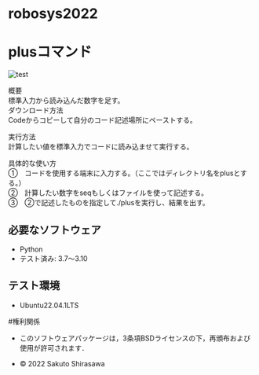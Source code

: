 # robosys2022
# plusコマンド
![test](https://github.com/sak057/robosys2022/actions/workflows/test.yml/badge.svg)


概要    
標準入力から読み込んだ数字を足す。  
ダウンロード方法    
Codeからコピーして自分のコード記述場所にペーストする。  

実行方法  
計算したい値を標準入力でコードに読み込ませて実行する。  

具体的な使い方    
①　コードを使用する端末に入力する。（ここではディレクトリ名をplusとする。）  
②　計算したい数字をseqもしくはファイルを使って記述する。  
③　②で記述したものを指定して./plusを実行し、結果を出す。  

## 必要なソフトウェア
* Python
* テスト済み: 3.7～3.10

## テスト環境
* Ubuntu22.04.1LTS

#権利関係
* このソフトウェアパッケージは，3条項BSDライセンスの下，再頒布および使用が許可されます．

* © 2022 Sakuto Shirasawa
